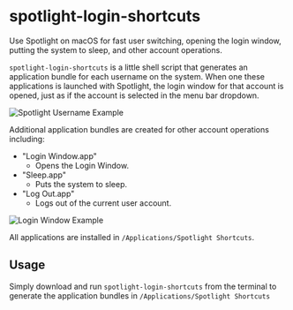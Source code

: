 # spotlight-login-shortcuts

Use Spotlight on macOS for fast user switching, opening the login window, putting the system to sleep, and other account operations.

`spotlight-login-shortcuts` is a little shell script that generates an application bundle for each username on the system. When one these applications is launched with Spotlight, the login window for that account is opened, just as if the account is selected in the menu bar dropdown.

![Spotlight Username Example](https://raw.githubusercontent.com/alphabetum/spotlight-login-shortcuts/master/images/username.png)

Additional application bundles are created for other account operations
including:

- "Login Window.app"
    - Opens the Login Window.
- "Sleep.app"
    - Puts the system to sleep.
- "Log Out.app"
    - Logs out of the current user account.

![Login Window Example](https://raw.githubusercontent.com/alphabetum/spotlight-login-shortcuts/master/images/login%20window.png)

All applications are installed in `/Applications/Spotlight Shortcuts`.

## Usage

Simply download and run `spotlight-login-shortcuts` from the terminal to generate the application bundles in `/Applications/Spotlight Shortcuts`
